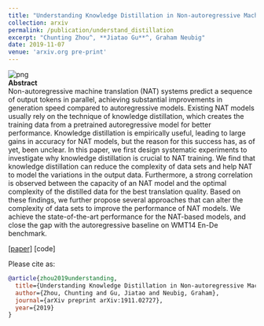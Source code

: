 ```yaml
---
title: "Understanding Knowledge Distillation in Non-autoregressive Machine Translation"
collection: arxiv
permalink: /publication/understand_distillation
excerpt: "Chunting Zhou^, **Jiatao Gu**^, Graham Neubig"
date: 2019-11-07
venue: 'arxiv.org pre-print'
---
```


![png](/images/knowledge.jpg)<br>
**Abstract** <br>
Non-autoregressive machine translation (NAT) systems predict a sequence of output tokens in parallel, achieving substantial improvements in generation speed compared to autoregressive models. Existing NAT models usually rely on the technique of knowledge distillation, which creates the training data from a pretrained autoregressive model for better performance. Knowledge distillation is empirically useful, leading to large gains in accuracy for NAT models, but the reason for this success has, as of yet, been unclear. In this paper, we first design systematic experiments to investigate why knowledge distillation is crucial to NAT training. We find that knowledge distillation can reduce the complexity of data sets and help NAT to model the variations in the output data. Furthermore, a strong correlation is observed between the capacity of an NAT model and the optimal complexity of the distilled data for the best translation quality. Based on these findings, we further propose several approaches that can alter the complexity of data sets to improve the performance of NAT models. We achieve the state-of-the-art performance for the NAT-based models, and close the gap with the autoregressive baseline on WMT14 En-De benchmark.

[[paper]](https://arxiv.org/pdf/1911.02727.pdf) [code]

Please cite as:
```bibtex
@article{zhou2019understanding,
  title={Understanding Knowledge Distillation in Non-autoregressive Machine Translation},
  author={Zhou, Chunting and Gu, Jiatao and Neubig, Graham},
  journal={arXiv preprint arXiv:1911.02727},
  year={2019}
}
```